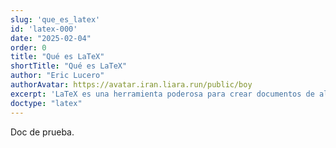 ```yaml
---
slug: 'que_es_latex'
id: 'latex-000'
date: "2025-02-04"
order: 0
title: "Qué es LaTeX"
shortTitle: "Qué es LaTeX"
author: "Eric Lucero"
authorAvatar: https://avatar.iran.liara.run/public/boy
excerpt: 'LaTeX es una herramienta poderosa para crear documentos de alta calidad, especialmente en el ámbito académico y técnico. Aprende a crear tu primer documento y descubre las ventajas de usar LaTeX para el control preciso del formato, las fórmulas'
doctype: "latex"
---
```


Doc de prueba.